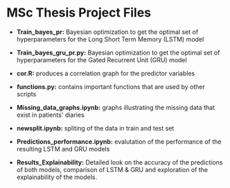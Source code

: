 # MSc Thesis Project Files


- **Train_bayes_pr:** Bayesian optimization to get the optimal set of hyperparameters for the Long Short Term Memory (LSTM) model

- **Train_bayes_gru_pr.py:** Bayesian optimization to get the optimal set of hyperparameters for the Gated Recurrent Unit (GRU) model

- **cor.R:** produces a correlation graph for the predictor variables

- **functions.py:** contains important functions that are used by other scripts

- **Missing_data_graphs.ipynb:** graphs illustrating the missing data that exist in patients' diaries 

- **newsplit.ipynb:** spliting of the data in train and test set

- **Predictions_performance.ipynb:** evalutation of the performance of the resulting LSTM and GRU models

- **Results_Explainability:** Detailed look on the accuracy of the predictions of both models, comparison of LSTM & GRU and exploration of the explainability of the models.
